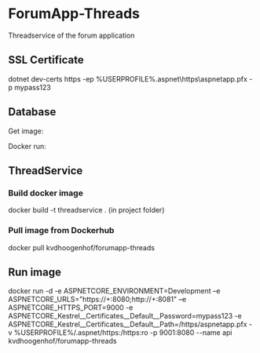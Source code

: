 # ForumApp-Threads

Threadservice of the forum application

## SSL Certificate

dotnet dev-certs https -ep %USERPROFILE%\.aspnet\https\aspnetapp.pfx -p mypass123  

## Database

Get image:

Docker run:

## ThreadService
### Build docker image
docker build -t threadservice . (in project folder)

### Pull image from Dockerhub

docker pull kvdhoogenhof/forumapp-threads

## Run image

docker run -d -e ASPNETCORE_ENVIRONMENT=Development –e ASPNETCORE_URLS="https://+:8080;http://+:8081" –e ASPNETCORE_HTTPS_PORT=9000  -e ASPNETCORE_Kestrel__Certificates__Default__Password=mypass123  -e ASPNETCORE_Kestrel__Certificates__Default__Path=/https/aspnetapp.pfx -v %USERPROFILE%/.aspnet/https:/https:ro -p 9001:8080 --name api kvdhoogenhof/forumapp-threads

